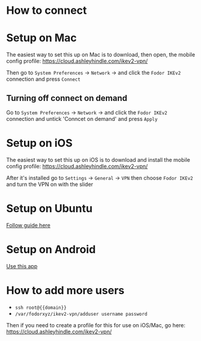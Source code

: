 # How to connect


# Setup on Mac

The easiest way to set this up on Mac is to download, then open, the mobile config profile: https://cloud.ashleyhindle.com/ikev2-vpn/

Then go to `System Preferences` -> `Network` -> and click the `Fodor IKEv2` connection and press `Connect`

## Turning off connect on demand
Go to `System Preferences` -> `Network` -> and click the `Fodor IKEv2` connection and untick 'Conncet on demand' and press `Apply`

# Setup on iOS

The easiest way to set this up on iOS is to download and install the mobile config profile: https://cloud.ashleyhindle.com/ikev2-vpn/

After it's installed go to `Settings` -> `General` -> `VPN` then choose `Fodor IKEv2` and turn the VPN on with the slider

# Setup on Ubuntu

[Follow guide here](https://wiki.strongswan.org/projects/strongswan/wiki/NetworkManager)
  
# Setup on Android

[Use this app](https://play.google.com/store/apps/details?id=org.strongswan.android&hl=en)


# How to add more users

* `ssh root@{{domain}}`
* `/var/fodorxyz/ikev2-vpn/adduser username password`

Then if you need to create a profile for this for use on iOS/Mac, go here: https://cloud.ashleyhindle.com/ikev2-vpn/
